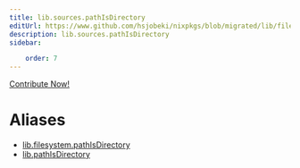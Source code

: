 ```yaml
---
title: lib.sources.pathIsDirectory
editUrl: https://www.github.com/hsjobeki/nixpkgs/blob/migrated/lib/filesystem.nix#L77C21
description: lib.sources.pathIsDirectory
sidebar:

    order: 7
---
```


<a href="https://www.github.com/hsjobeki/nixpkgs/blob/migrated/lib/filesystem.nix#L77C21">Contribute Now!</a>


# Aliases

- [lib.filesystem.pathIsDirectory](/nix-doc-comments/reference/lib/filesystem/lib-filesystem-pathisdirectory)
- [lib.pathIsDirectory](/nix-doc-comments/reference/lib/lib-pathisdirectory)


